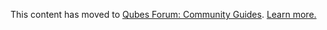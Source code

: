 This content has moved to [Qubes Forum: Community Guides](https://forum.qubes-os.org/t/how-to-run-an-http-filtering-proxy/18986). [Learn more.](https://forum.qubes-os.org/t/announcement-qubes-community-project-has-been-migrated-to-the-forum/20367/)
